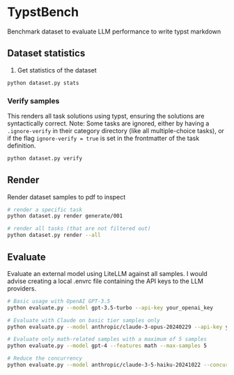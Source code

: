 # TypstBench

Benchmark dataset to evaluate LLM performance to write typst markdown

## Dataset statistics

1. Get statistics of the dataset
```sh
python dataset.py stats
```

### Verify samples

This renders all task solutions using typst, ensuring the solutions are syntactically correct.
Note: Some tasks are ignored, either by having a `.ignore-verify` in their category directory (like all multiple-choice tasks), or if the flag `ignore-verify = true` is set in the frontmatter of the task definition.
```sh
python dataset.py verify
```

## Render

Render dataset samples to pdf to inspect
```sh
# render a specific task
python dataset.py render generate/001

# render all tasks (that are not filtered out)
python dataset.py render --all
```

## Evaluate

Evaluate an external model using LiteLLM against all samples. I would advise creating a local .envrc file containing the API keys to the LLM providers.
```sh
# Basic usage with OpenAI GPT-3.5
python evaluate.py --model gpt-3.5-turbo --api-key your_openai_key

# Evaluate with Claude on basic tier samples only
python evaluate.py --model anthropic/claude-3-opus-20240229 --api-key your_anthropic_key --tier basic

# Evaluate only math-related samples with a maximum of 5 samples
python evaluate.py --model gpt-4 --features math --max-samples 5

# Reduce the concurrency
python evaluate.py --model anthropic/claude-3-5-haiku-20241022 --concurrency 2
```
